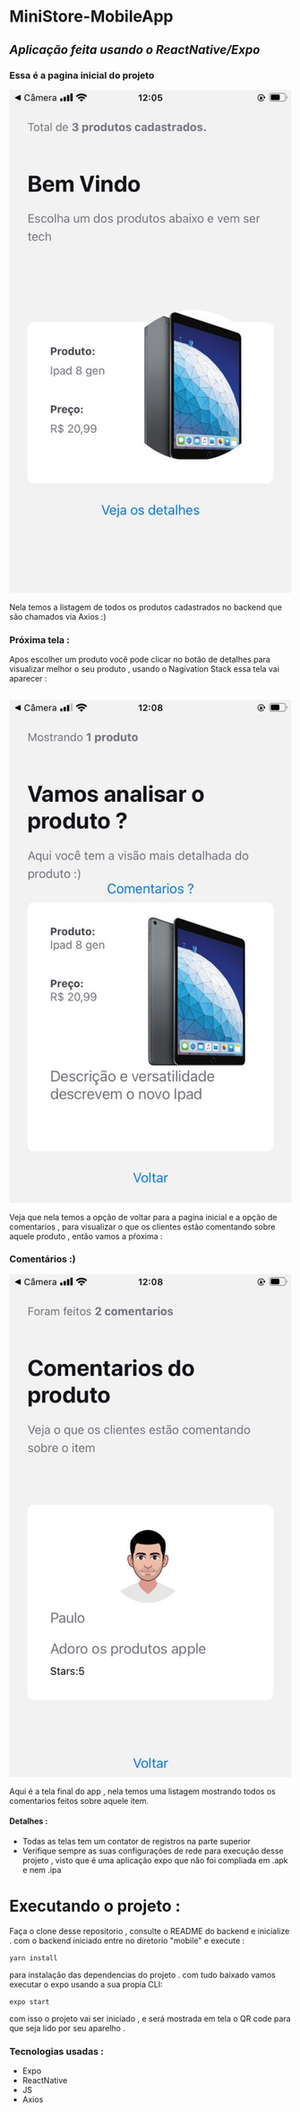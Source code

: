 # MiniStore-MobileApp
## _Aplicação feita usando o ReactNative/Expo_
### Essa é a pagina inicial do projeto
![HomePage](assets/homepage.jpeg)


Nela temos a listagem de todos os produtos cadastrados no backend que são chamados via Axios :)
### Próxima tela :
Apos escolher um produto você pode clicar no botão de detalhes para visualizar melhor o seu produto , usando o Nagivation Stack essa tela vai aparecer :
## 
![detals](assets/detals.jpeg)


Veja que nela temos a opção de voltar para a pagina inicial e a opção de comentarios , para visualizar o que os clientes estão comentando sobre aquele produto , então vamos a pŕoxima :
### Comentários :) 
![comments](assets/comments.jpeg)


Aqui é a tela final do app , nela temos uma listagem mostrando todos os comentarios feitos sobre aquele item.
#### Detalhes :
* Todas as telas tem um contator de registros na parte superior 
* Verifique sempre as suas configurações de rede para execução desse projeto , visto que é uma aplicação expo que não foi compliada em .apk e nem .ipa
# Executando o projeto :
Faça o clone desse repositorio , consulte o README do backend e inicialize .
com o backend iniciado entre no diretorio "mobile" e execute :
```
yarn install 
```
para instalação das dependencias do projeto .
com tudo baixado vamos executar o expo usando a sua propia CLI:
```
expo start
```
com isso o projeto vai ser iniciado , e será mostrada em tela o QR code para que seja lido por seu aparelho .

### Tecnologias usadas :
* Expo
* ReactNative
* JS
* Axios
